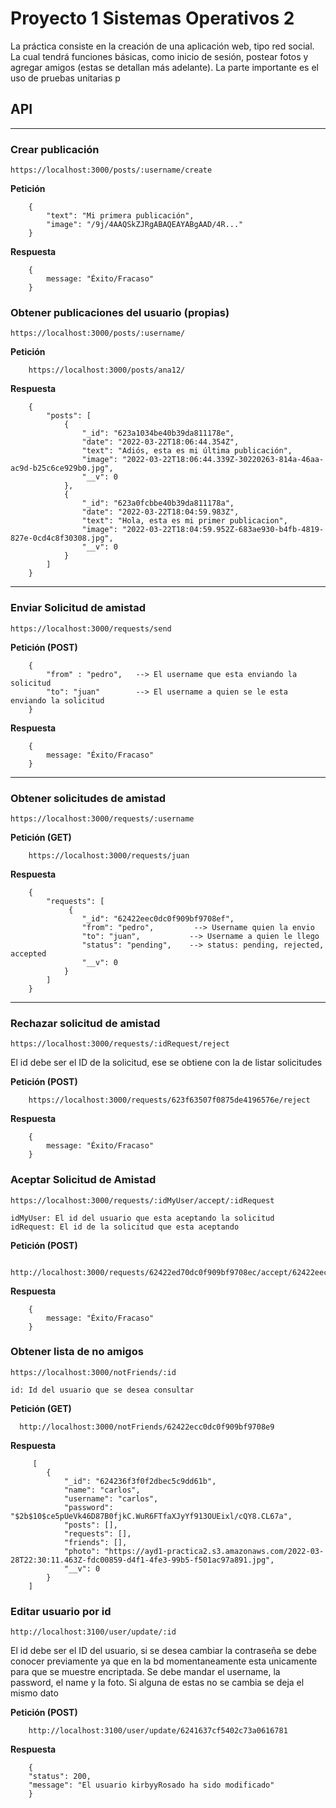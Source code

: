 # Proyecto 1 Sistemas Operativos 2

La práctica consiste en la creación de una aplicación web, tipo red social. La cual
tendrá funciones básicas, como inicio de sesión, postear fotos y agregar amigos
(estas se detallan más adelante). La parte importante es el uso de pruebas
unitarias p

## API
---
### Crear publicación

`https://localhost:3000/posts/:username/create`

**Petición**

```
    {
        "text": "Mi primera publicación",
        "image": "/9j/4AAQSkZJRgABAQEAYABgAAD/4R..."
    }
```

**Respuesta**
```
    {
        message: "Éxito/Fracaso"
    }
```
### Obtener publicaciones del usuario (propias)

`https://localhost:3000/posts/:username/`

**Petición**

```    
    https://localhost:3000/posts/ana12/
```
**Respuesta**
```
    {
        "posts": [
            {
                "_id": "623a1034be40b39da811178e",
                "date": "2022-03-22T18:06:44.354Z",
                "text": "Adiós, esta es mi última publicación",
                "image": "2022-03-22T18:06:44.339Z-30220263-814a-46aa-ac9d-b25c6ce929b0.jpg",
                "__v": 0
            },
            {
                "_id": "623a0fcbbe40b39da811178a",
                "date": "2022-03-22T18:04:59.983Z",
                "text": "Hola, esta es mi primer publicacion",
                "image": "2022-03-22T18:04:59.952Z-683ae930-b4fb-4819-827e-0cd4c8f30308.jpg",
                "__v": 0
            }            
        ]
    }
```
---
### Enviar Solicitud de amistad

`https://localhost:3000/requests/send`

**Petición (POST)**

```
    {
        "from" : "pedro",   --> El username que esta enviando la solicitud
        "to": "juan"        --> El username a quien se le esta enviando la solicitud
    }
```

**Respuesta**
```
    {
        message: "Éxito/Fracaso"
    }
```
---
### Obtener solicitudes de amistad

`https://localhost:3000/requests/:username`

**Petición (GET)**

```    
    https://localhost:3000/requests/juan
```

**Respuesta**
```
    {
        "requests": [
             {
                "_id": "62422eec0dc0f909bf9708ef",
                "from": "pedro",         --> Username quien la envio
                "to": "juan",           --> Username a quien le llego
                "status": "pending",    --> status: pending, rejected, accepted
                "__v": 0
            }
        ]
    }
```
---
### Rechazar solicitud de amistad

`https://localhost:3000/requests/:idRequest/reject`

El id debe ser el ID de la solicitud, ese se obtiene con la de listar solicitudes

**Petición (POST)**

```
    https://localhost:3000/requests/623f63507f0875de4196576e/reject
```

**Respuesta**
```
    {
        message: "Éxito/Fracaso"
    }
```
### Aceptar Solicitud de Amistad

`https://localhost:3000/requests/:idMyUser/accept/:idRequest`

    idMyUser: El id del usuario que esta aceptando la solicitud
    idRequest: El id de la solicitud que esta aceptando

**Petición (POST)**

```
   http://localhost:3000/requests/62422ed70dc0f909bf9708ec/accept/62422eec0dc0f909bf9708ef
```

**Respuesta**
```
    {
        message: "Éxito/Fracaso"
    }
```

### Obtener lista de no amigos

`https://localhost:3000/notFriends/:id`

    id: Id del usuario que se desea consultar

**Petición (GET)**

```
  http://localhost:3000/notFriends/62422ecc0dc0f909bf9708e9
```

**Respuesta**
```
     [
        {
            "_id": "624236f3f0f2dbec5c9dd61b",
            "name": "carlos",
            "username": "carlos",
            "password": "$2b$10$ce5pUeVk46D87B0fjkC.WuR6FTfaXJyYf913OUEixl/cQY8.CL67a",
            "posts": [],
            "requests": [],
            "friends": [],
            "photo": "https://ayd1-practica2.s3.amazonaws.com/2022-03-28T22:30:11.463Z-fdc00859-d4f1-4fe3-99b5-f501ac97a891.jpg",
            "__v": 0
        }
    ]
```

### Editar usuario por id

`http://localhost:3100/user/update/:id`

El id debe ser el ID del usuario, si se desea cambiar la contraseña se debe conocer previamente ya que en la bd momentaneamente esta unicamente para que se muestre encriptada. Se debe mandar el username, la password, el name y la foto. Si alguna de estas no se cambia se deja el mismo dato

**Petición (POST)**

```
    http://localhost:3100/user/update/6241637cf5402c73a0616781

```

**Respuesta**
```
    {
    "status": 200,
    "message": "El usuario kirbyyRosado ha sido modificado"
    }
```